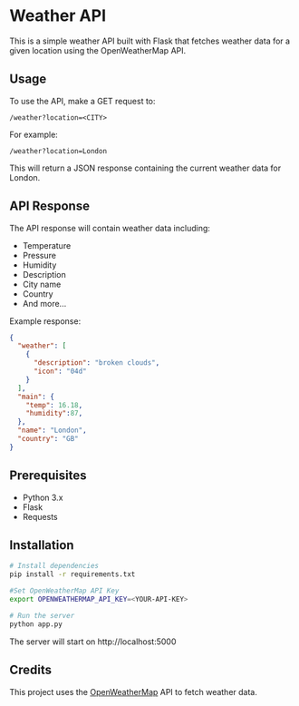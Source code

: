 
# Weather API

This is a simple weather API built with Flask that fetches weather data for a given location using the OpenWeatherMap API.

## Usage

To use the API, make a GET request to:

```
/weather?location=<CITY>
```

For example: 

```
/weather?location=London
```

This will return a JSON response containing the current weather data for London.

## API Response

The API response will contain weather data including:

- Temperature
- Pressure
- Humidity
- Description
- City name
- Country
- And more...

Example response:

```json
{
  "weather": [
    {
      "description": "broken clouds",
      "icon": "04d"
    }
  ],
  "main": {
    "temp": 16.18,
    "humidity":87,
  },
  "name": "London",
  "country": "GB"
}
```

## Prerequisites 

- Python 3.x
- Flask
- Requests

## Installation

```bash 
# Install dependencies
pip install -r requirements.txt

#Set OpenWeatherMap API Key 
export OPENWEATHERMAP_API_KEY=<YOUR-API-KEY>

# Run the server
python app.py
```

The server will start on http://localhost:5000

## Credits

This project uses the [OpenWeatherMap](https://openweathermap.org/api) API to fetch weather data.
